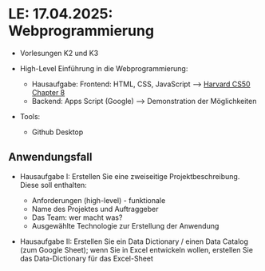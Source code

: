 # **LE: 17.04.2025**: Webprogrammierung

* Vorlesungen K2 und K3
* High-Level Einführung in die Webprogrammierung:
  * Hausaufgabe: Frontend: HTML, CSS, JavaScript --> [Harvard CS50 Chapter 8](https://docs.google.com/presentation/d/1z8dRwgxwGIY0img4BefkxRhaeBMBtkYr0O0AYpad-y8/edit?slide=id.g11a9e948197_0_113#slide=id.g11a9e948197_0_113)
  * Backend: Apps Script (Google) --> Demonstration der Möglichkeiten

* Tools:
  * Github Desktop

## Anwendungsfall

* Hausaufgabe I: Erstellen Sie eine zweiseitige Projektbeschreibung. Diese soll enthalten:  

  * Anforderungen (high-level) - funktionale
  * Name des Projektes und Auftraggeber
  * Das Team: wer macht was?
  * Ausgewählte Technologie zur Erstellung der Anwendung

* Hausaufgabe II: Erstellen Sie ein Data Dictionary / einen Data Catalog (zum Google Sheet); wenn Sie in Excel entwickeln wollen, erstellen Sie das Data-Dictionary für das Excel-Sheet